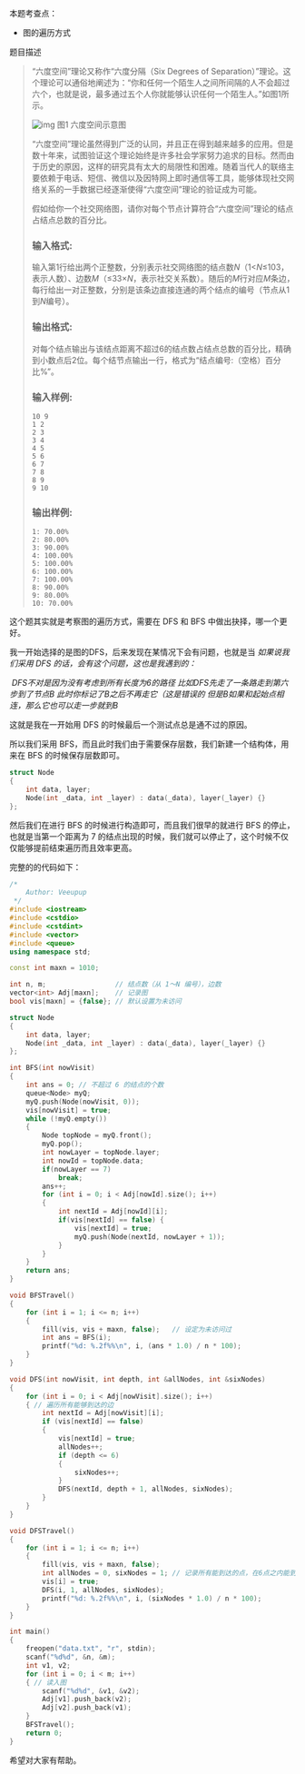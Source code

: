 本题考查点：

* 图的遍历方式

题目描述

> “六度空间”理论又称作“六度分隔（Six Degrees of Separation）”理论。这个理论可以通俗地阐述为：“你和任何一个陌生人之间所间隔的人不会超过六个，也就是说，最多通过五个人你就能够认识任何一个陌生人。”如图1所示。
>
> ![img](https://images.ptausercontent.com/35)
> 图1 六度空间示意图
>
> “六度空间”理论虽然得到广泛的认同，并且正在得到越来越多的应用。但是数十年来，试图验证这个理论始终是许多社会学家努力追求的目标。然而由于历史的原因，这样的研究具有太大的局限性和困难。随着当代人的联络主要依赖于电话、短信、微信以及因特网上即时通信等工具，能够体现社交网络关系的一手数据已经逐渐使得“六度空间”理论的验证成为可能。
>
> 假如给你一个社交网络图，请你对每个节点计算符合“六度空间”理论的结点占结点总数的百分比。
>
> ### 输入格式:
>
> 输入第1行给出两个正整数，分别表示社交网络图的结点数*N*（1<*N*≤103，表示人数）、边数*M*（≤33×*N*，表示社交关系数）。随后的*M*行对应*M*条边，每行给出一对正整数，分别是该条边直接连通的两个结点的编号（节点从1到*N*编号）。
>
> ### 输出格式:
>
> 对每个结点输出与该结点距离不超过6的结点数占结点总数的百分比，精确到小数点后2位。每个结节点输出一行，格式为“结点编号:（空格）百分比%”。
>
> ### 输入样例:
>
> ```in
> 10 9
> 1 2
> 2 3
> 3 4
> 4 5
> 5 6
> 6 7
> 7 8
> 8 9
> 9 10  
> ```
>
> ### 输出样例:
>
> ```out
> 1: 70.00%
> 2: 80.00%
> 3: 90.00%
> 4: 100.00%
> 5: 100.00%
> 6: 100.00%
> 7: 100.00%
> 8: 90.00%
> 9: 80.00%
> 10: 70.00%
> ```

这个题其实就是考察图的遍历方式，需要在 DFS 和 BFS 中做出抉择，哪一个更好。

我一开始选择的是图的DFS，后来发现在某情况下会有问题，也就是当     *如果说我们采用 DFS 的话，会有这个问题，这也是我遇到的：*

​        *DFS不对是因为没有考虑到所有长度为6的路径*
​        *比如DFS先走了一条路走到第六步到了节点B*
​        *此时你标记了B之后不再走它（这是错误的*
​        *但是B如果和起始点相连，那么它也可以走一步就到B*

这就是我在一开始用 DFS 的时候最后一个测试点总是通不过的原因。

所以我们采用 BFS，而且此时我们由于需要保存层数，我们新建一个结构体，用来在 BFS 的时候保存层数即可。

```cpp
struct Node
{
    int data, layer;
    Node(int _data, int _layer) : data(_data), layer(_layer) {}
};
```

然后我们在进行 BFS 的时候进行构造即可，而且我们很早的就进行 BFS 的停止，也就是当第一个距离为 7 的结点出现的时候，我们就可以停止了，这个时候不仅仅能够提前结束遍历而且效率更高。

完整的的代码如下：

```cpp
/*
    Author: Veeupup
 */
#include <iostream>
#include <cstdio>
#include <cstdint>
#include <vector>
#include <queue>
using namespace std;

const int maxn = 1010;

int n, m;                 // 结点数（从 1～N 编号），边数
vector<int> Adj[maxn];    // 记录图
bool vis[maxn] = {false}; // 默认设置为未访问

struct Node
{
    int data, layer;
    Node(int _data, int _layer) : data(_data), layer(_layer) {}
};

int BFS(int nowVisit)
{
    int ans = 0; // 不超过 6 的结点的个数
    queue<Node> myQ;
    myQ.push(Node(nowVisit, 0));
    vis[nowVisit] = true;
    while (!myQ.empty())
    {
        Node topNode = myQ.front();
        myQ.pop();
        int nowLayer = topNode.layer;
        int nowId = topNode.data;
        if(nowLayer == 7)   
            break;
        ans++;
        for (int i = 0; i < Adj[nowId].size(); i++)
        {
            int nextId = Adj[nowId][i];
            if(vis[nextId] == false) {
                vis[nextId] = true;
                myQ.push(Node(nextId, nowLayer + 1));
            }
        }
    }
    return ans;
}

void BFSTravel()
{
    for (int i = 1; i <= n; i++)
    {
        fill(vis, vis + maxn, false);   // 设定为未访问过
        int ans = BFS(i);
        printf("%d: %.2f%%\n", i, (ans * 1.0) / n * 100);
    }
}

void DFS(int nowVisit, int depth, int &allNodes, int &sixNodes)
{
    for (int i = 0; i < Adj[nowVisit].size(); i++)
    { // 遍历所有能够到达的边
        int nextId = Adj[nowVisit][i];
        if (vis[nextId] == false)
        {
            vis[nextId] = true;
            allNodes++;
            if (depth <= 6)
            {
                sixNodes++;
            }
            DFS(nextId, depth + 1, allNodes, sixNodes);
        }
    }
}

void DFSTravel()
{
    for (int i = 1; i <= n; i++)
    {
        fill(vis, vis + maxn, false);
        int allNodes = 0, sixNodes = 1; // 记录所有能到达的点，在6点之内能到达的点
        vis[i] = true;
        DFS(i, 1, allNodes, sixNodes);
        printf("%d: %.2f%%\n", i, (sixNodes * 1.0) / n * 100);
    }
}

int main()
{
    freopen("data.txt", "r", stdin);
    scanf("%d%d", &n, &m);
    int v1, v2;
    for (int i = 0; i < m; i++)
    { // 读入图
        scanf("%d%d", &v1, &v2);
        Adj[v1].push_back(v2);
        Adj[v2].push_back(v1);
    }
    BFSTravel();
    return 0;
}
```

希望对大家有帮助。

​    

